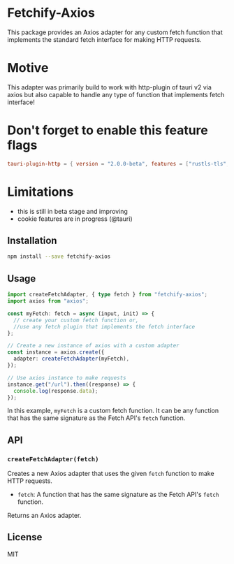 # Fetchify-Axios

This package provides an Axios adapter for any custom fetch function that implements the standard fetch interface for making HTTP requests.

# Motive

This adapter was primarily build to work with http-plugin of tauri v2 via axios but
also capable to handle any type of function that implements fetch interface!

# Don't forget to enable this feature flags

```cargo.toml
tauri-plugin-http = { version = "2.0.0-beta", features = ["rustls-tls","unsafe-headers"] }
```

# Limitations

- this is still in beta stage and improving
- cookie features are in progress (@tauri)

## Installation

```bash
npm install --save fetchify-axios
```

## Usage

```typescript
import createFetchAdapter, { type fetch } from "fetchify-axios";
import axios from "axios";

const myFetch: fetch = async (input, init) => {
  // create your custom fetch function or,
  //use any fetch plugin that implements the fetch interface
};

// Create a new instance of axios with a custom adapter
const instance = axios.create({
  adapter: createFetchAdapter(myFetch),
});

// Use axios instance to make requests
instance.get("/url").then((response) => {
  console.log(response.data);
});
```

In this example, `myFetch` is a custom fetch function. It can be any function that has the same signature as the Fetch API's `fetch` function.

## API

### `createFetchAdapter(fetch)`

Creates a new Axios adapter that uses the given `fetch` function to make HTTP requests.

- `fetch`: A function that has the same signature as the Fetch API's `fetch` function.

Returns an Axios adapter.

## License

MIT
